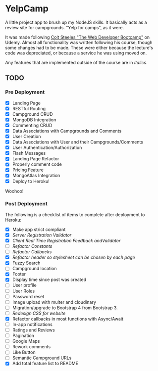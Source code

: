 # YelpCamp

A little project app to brush up my NodeJS skills. It basically acts as a review site for campgrounds. "Yelp for camps", as it were.

It was made following [Colt Steeles "The Web Developer Bootcamp"](https://www.udemy.com/course/the-web-developer-bootcamp) on Udemy. Almost all functionality was written following his course, though some changes had to be made. These were either because the lecture's code was depreciated, or because a service he was using moved on.

Any features that are implemented outside of the course are in _italics_.
## TODO

### Pre Deployment
- [x] Landing Page
- [x] RESTful Routing
- [x] Campground CRUD
- [x] MongoDB Integration
- [x] Commenting CRUD
- [x] Data Associations with Campgrounds and Comments
- [x] User Creation
- [x] Data Associations with User and their Campgrounds/Comments
- [x] User Authentication/Authorization
- [x] Flash Messages
- [x] Landing Page Refactor
- [x] Properly comment code
- [x] Pricing Feature
- [x] MongoAtlas Integration
- [x] Deploy to Heroku!

Woohoo!

### Post Deployment
The following is a checklist of items to complete after deployment to Heroku:
- [x] Make app strict compliant
- [x] _Server Registration Validator_
- [x] _Client Real Time Registration Feedback andValidator_
- [ ] _Refactor Constants_
- [ ] _Refactor Callbacks_
- [x] _Refactor header so stylesheet can be chosen by each page_
- [x] Fuzzy Search
- [ ] Campground location
- [x] Footer 
- [x] Display time since post was created 
- [ ] User profile
- [ ] User Roles 
- [ ] Password reset 
- [ ] Image upload with multer and cloudinary 
- [ ] Migration/upgrade to Bootstrap 4 from Bootstrap 3.
- [ ] _Redesign CSS for website_
- [x] Refactor callbacks in most functions with Async/Await
- [ ] In-app notifications
- [ ] Ratings and Reviews
- [ ] Pagination
- [ ] Google Maps
- [ ] Rework comments
- [ ] Like Button
- [ ] Semantic Campground URLs
- [x] Add total feature list to README

